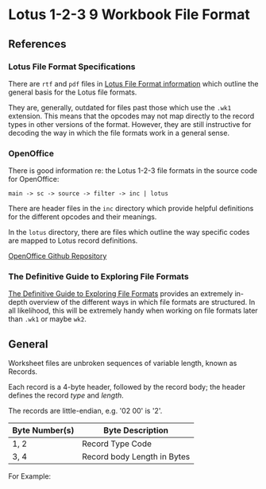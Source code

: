 # Lotus 1-2-3 9 Workbook File Format

## References

### Lotus File Format Specifications

There are `rtf` and `pdf` files in [Lotus File Format information](Lotus%20File%20Format%20Information/) which outline the general basis for the Lotus file formats.

They are, generally, outdated for files past those which use the `.wk1` extension. This means that the opcodes may not map directly to the record types in other versions of the format. However, they are still instructive for decoding the way in which the file formats work in a general sense.

### OpenOffice

There is good information re: the Lotus 1-2-3 file formats in the source code for OpenOffice:

`main -> sc -> source -> filter -> inc | lotus`

There are header files in the `inc` directory which provide helpful definitions for the different opcodes and their meanings.

In the `lotus` directory, there are files which outline the way specific codes are mapped to Lotus record definitions.

[OpenOffice Github Repository](https://github.com/apache/openoffice)

### The Definitive Guide to Exploring File Formats

[The Definitive Guide to Exploring File Formats](http://wiki.xentax.com/index.php/DGTEFF) provides an extremely in-depth overview of the different ways in which file formats are structured. In all likelihood, this will be extremely handy when working on file formats later than `.wk1` or maybe `wk2`.

## General

Worksheet files are unbroken sequences of variable length, known as Records.

Each record is a 4-byte header, followed by the record body; the header defines the record _type_ and _length_.

The records are little-endian, e.g. '02 00' is '2'.

| Byte Number(s) | Byte Description            |
| -------------- | --------------------------- |
| 1, 2           | Record Type Code            |
| 3, 4           | Record body Length in Bytes |

For Example:

